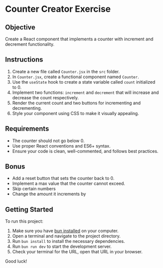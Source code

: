 # Counter Creator Exercise

## Objective

Create a React component that implements a counter with increment and decrement functionality.

## Instructions

1. Create a new file called `Counter.jsx` in the `src` folder.
2. In `Counter.jsx`, create a functional component named `Counter`.
3. Use the `useState` hook to create a state variable called `count` initialized to 0.
4. Implement two functions: `increment` and `decrement` that will increase and decrease the count respectively.
5. Render the current count and two buttons for incrementing and decrementing.
6. Style your component using CSS to make it visually appealing.

## Requirements

- The counter should not go below 0.
- Use proper React conventions and ES6+ syntax.
- Ensure your code is clean, well-commented, and follows best practices.

## Bonus

- Add a reset button that sets the counter back to 0.
- Implement a max value that the counter cannot exceed.
- Skip certain numbers
- Change the amount it increments by

## Getting Started

To run this project:

1. Make sure you have [bun installed](https://bun.sh/docs/installation) on your computer.
2. Open a terminal and navigate to the project directory.
3. Run `bun install` to install the necessary dependencies.
4. Run `bun run dev` to start the development server.
5. Check your terminal for the URL, open that URL in your browser.

Good luck!
